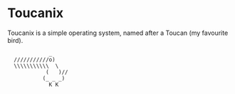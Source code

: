 
<!--

Copyright (c) 2024 Logan Ryan McLintock

Permission to use, copy, modify, and/or distribute this software for any
purpose with or without fee is hereby granted, provided that the above
copyright notice and this permission notice appear in all copies.

THE SOFTWARE IS PROVIDED "AS IS" AND THE AUTHOR DISCLAIMS ALL WARRANTIES
WITH REGARD TO THIS SOFTWARE INCLUDING ALL IMPLIED WARRANTIES OF
MERCHANTABILITY AND FITNESS. IN NO EVENT SHALL THE AUTHOR BE LIABLE FOR
ANY SPECIAL, DIRECT, INDIRECT, OR CONSEQUENTIAL DAMAGES OR ANY DAMAGES
WHATSOEVER RESULTING FROM LOSS OF USE, DATA OR PROFITS, WHETHER IN AN
ACTION OF CONTRACT, NEGLIGENCE OR OTHER TORTIOUS ACTION, ARISING OUT OF
OR IN CONNECTION WITH THE USE OR PERFORMANCE OF THIS SOFTWARE.

-->

Toucanix
========

Toucanix is a simple operating system, named after a Toucan
(my favourite bird).

```
             _
  ///////////o)
  \\\\\\\\\\\  \
            (   )//
           (_ _ _)
             K K
```
